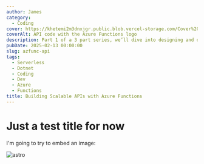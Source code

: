 ```yaml
---
author: James
category:
  - Coding
cover: https://khetemi2m3dnxjgr.public.blob.vercel-storage.com/Cover%20final-LhcbMHAQpkYxH2b3tO1T0QsMiEk9St.png
coverAlt: API code with the Azure Functions logo
description: Part 1 of a 3 part series, we’ll dive into designing and developing a lightweight, Serverless API using Azure Functions
pubDate: 2025-02-13 00:00:00
slug: azfunc-api
tags:
  - Serverless
  - Dotnet
  - Coding
  - Dev
  - Azure
  - Functions
title: Building Scalable APIs with Azure Functions
---
```


# Just a test title for now

I'm going to try to embed an image:

![astro](https://khetemi2m3dnxjgr.public.blob.vercel-storage.com/AppRoles-38dc9cgTkpPMgSktc4yYA1Kfb17UMa.png)